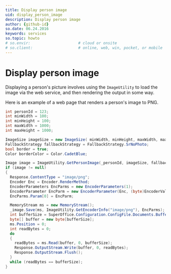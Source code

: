 ```yaml
---
title: Display person image
uid: display_person_image
description: Display person image
author: {github-id}
so.date: 06.24.2016
keywords: services
so.topic: howto
# so.envir:                     # cloud or onsite
# so.client:                    # online, web, win, pocket, or mobile
---
```


# Display person image

Displaying a person's picture involves using the `ImageUtility` to load the image via the web service, and then rendering the output in some way.

Here is an example of a web page that renders a person's image to PNG.

```csharp
int personId = 123;
int minWidth = 100;
int minHeight = 100;
int maxWidth = 1000;
int maxHeight = 1000;

ImageSize imageSize = new ImageSize( minWidth, minHeight, maxWidth, maxHeight);
FallbackStrategy fallbackStrategy = FallbackStrategy.SrNoPhoto;
bool border = true;
Color borderColor = Color.CadetBlue;

Image image = ImageUtility.GetPersonImage(_personId, imageSize, fallbackStrategy, border, borderColor);
if (image != null)
{
  Response.ContentType = "image/png";
  Encoder Enc = Encoder.RenderMethod;
  EncoderParameters EncParms = new EncoderParameters(1);
  EncoderParameter EncParm = new EncoderParameter(Enc, (byte)EncoderValue.RenderNonProgressive);
  EncParms.Param[0] = EncParm;

  MemoryStream ms = new MemoryStream();
  _image.Save(ms, ImageUtility.GetEncoderInfo("image/png"), EncParms);
  int bufferSize = SuperOffice.Configuration.ConfigFile.Documents.BufferSize * 1024;
  byte[] buffer = new byte[bufferSize];
  ms.Position = 0;
  int readBytes = 0;
  do
  {
    readBytes = ms.Read(buffer, 0, bufferSize);
    Response.OutputStream.Write(buffer, 0, readBytes);
    Response.OutputStream.Flush();
  }
  while (readBytes == bufferSize);
}
```
